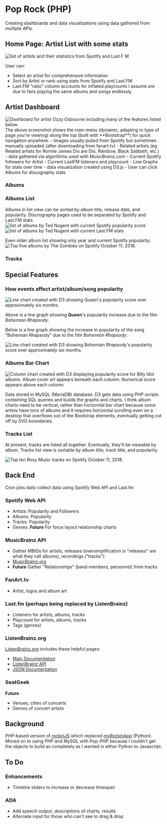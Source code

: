 # Pop Rock (PHP)
Creating dashboards and data visualizations using data gathered from multiple APIs. 

## Home Page: Artist List with some stats
<img src="https://roxorsoxor.com/imgs/pop-rock-php/all-Stats.jpg" alt="list of artists and their statistics from Spotify and Last F M">

User can:
- Select an artist for comprehensive information 
- Sort by Artist or rank using stats from Spotify and Last.FM
- Last.FM "ratio" column accounts for inflated playcounts I assume are due to fans playing the same albums and songs endlessly

## Artist Dashboard
<img src="https://roxorsoxor.com/imgs/pop-rock-php/popRock-Artist-Thumb.jpg" alt="Dashboard for artist Ozzy Osbourne including many of the features listed below">
The above screenshot shows the main menu (dynamic, adapting to type of page you're viewing) along the top (built with **Bootstrap**) for quick navigation anywhere. 
- Images usually pulled from Spotify but sometimes manually uploaded (after downloading from fanart.tv)
- Related artists (eg Related artists for Ronnie James Dio are Dio, Rainbow, Black Sabbath, etc.) - data gathered via algorithms used with MusicBrainz.com
- Current Spotify followers for Artist
- Current LastFM listeners and playcount 
- Line Graphs for stats over time - data visualization created using D3.js
- User can click Albums for discography stats
    
### Albums
### Albums List
Albums in list view can be sorted by album title, release date, and popularity.
Discrography pages used to be separated by Spotify and Last.FM stats
<img src="https://roxorsoxor.com/imgs/pop-rock-php/Nugent-Spotify.jpg" alt="list of albums by Ted Nugent with current Spotify popularity score">
<img src="https://roxorsoxor.com/imgs/pop-rock-php/Nugent-LastFM.jpg" alt="list of albums by Ted Nugent with current Last.FM stats">


Even older album list showing only year and current Spotify popularity:
<img src="https://jotascript.files.wordpress.com/2018/10/zombiesalbums2.png" alt="Top five albums by The Zombies on Spotify October 11, 2018.">

### Tracks


## Special Features

### How events affect artist/album/song popularity

![Line chart created with D3 showing Queen's popularity score over approximately six months.](https://jotascript.files.wordpress.com/2018/12/queen_01.png)

Above is a line graph showing **Queen**'s popularity increase due to the film *Bohemian Rhapsody*. 

Below is a line graph showing the increase in popularity of the song "Bohemian Rhapsody" due to the film *Bohemian Rhapsody*.

![Line chart created with D3 showing Bohemian Rhapsody's popularity score over approximately six months.](https://jotascript.files.wordpress.com/2018/12/bohemian_01.png)

<!--
Below is a multiline graph comparing this year's inductees into the **Rock and Roll Hall of Fame** showing the lack of influence their nominations and inductions had on their popularity.

<img src="https://github.com/jotasprout/Pop-Rock-PHP/blob/master/imgs/induct-2018-12-18.png">

For the line graphs similar to the one above, clicking an artist's image toggles the line's visibility.

-->

### Albums Bar Chart
![Column chart created with D3 displaying popularity score for Billy Idol albums. Album cover art appears beneath each column. Numerical score appears above each column.](https://jotascript.files.wordpress.com/2018/04/billyidol.png)

Data stored in MySQL (MariaDB) database. D3 gets data using PHP scripts containing SQL queries and builds the graphs and charts. 
I think album charts need to be vertical, rather than horizontal bar chart because some artists have tons of albums and it requires horizontal scrolling even on a desktop that overflows out of the Bootstrap elements, eventually getting cut off by SVG boundaries.



### Tracks List

At present, tracks are listed all together. Eventually, they'll be viewable by album. Tracks list view is sortable by album title, track title, and popularity.

<img src="https://jotascript.files.wordpress.com/2018/10/roxytracks.png" alt="Top ten Roxy Music tracks on Spotify October 11, 2018.">

## Back End
Cron jobs daily collect data using Spotify Web API and Last.fm 

### Spotify Web API
- Artists: Popularity and Followers 
- Albums: Popularity
- Tracks: Popularity
- Genres: **Future** For force layout relationship charts

### MusicBrainz API
- Gather MBIDs for artists, releases (oversimplification is "releases" are what they call albums), recordings ("tracks")
- [MusicBrainz.org](https://musicbrainz.org/)
- **Future** Gather "Relationships" (band members, personnel) from tracks

### FanArt.tv
- Artist, logos and album art

### Last.fm (perhaps being replaced by ListenBrainz)
- Listeners for artists, albums, tracks
- Playcount for artists, albums, tracks
- Tags (genres)

### ListenBrainz.org
[ListenBrainz.org](https://listenbrainz.org/) includes these helpful pages:
- [Main Documentation](https://listenbrainz.readthedocs.io/en/production/)
- [ListenBrainz API](https://listenbrainz.readthedocs.io/en/production/dev/api.html)
- [JSON Documentation](https://listenbrainz.readthedocs.io/en/production/dev/json.html)

### SeatGeek
**Future**
- Venues, cities of concerts
- Genres of concert artists

## Background
PHP-based version of [rockinJS](https://github.com/jotasprout/rockinJS) which replaced [myRockinApp](https://github.com/jotasprout/myRockinApp) (Python). Moved on to using PHP and MySQL with Pop-PHP because I couldn't get the objects to build as completely as I wanted in either Python to Javascript. 

## To Do
### Enhancements
- Timeline sliders to increase or decrease timespan

### ADA
- Add speech output, descriptions of charts, results
- Alternate input for those who can't see to drag & drop
